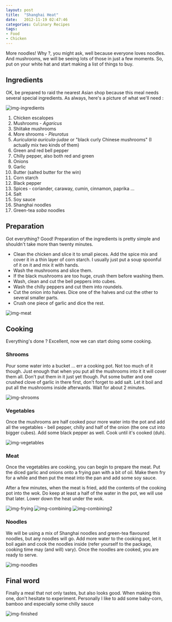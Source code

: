 ```yaml
---
layout: post
title:  "Shanghai Heat"
date:   2012-11-19 02:47:46
categories: Culinary Recipes
tags:
- Food
- Chicken
---
```


More noodles! Why ?, you might ask, well because everyone loves noodles. And
mushrooms, we will be seeing lots of those in just a few moments. So, put on
your white hat and start making a list of things to buy.

## Ingredients

OK, be prepared to raid the nearest Asian shop because this meal needs several
special ingredients. As always, here's a picture of what we'll need :

![img-ingredients]

 1. Chicken escalopes
 2. Mushrooms - *Agaricus*
 3. Shiitake mushrooms
 4. More shrooms - *Pleurotus*
 5. *Auricularia auricula-judae* or "black curly Chinese mushrooms" (I actually mix two kinds of them)
 6. Green and red bell pepper
 7. Chilly pepper, also both red and green
 8. Onions
 9. Garlic
 10. Butter (salted butter for the win)
 11. Corn starch
 12. Black pepper
 13. Spices - coriander, caraway, cumin, cinnamon, paprika ...
 14. Salt
 15. Soy sauce
 16. Shanghai noodles
 17. Green-tea *soba* noodles

## Preparation

Got everything? Good! Preparation of the ingredients is pretty simple and
shouldn't take more than twenty minutes.

 * Clean the chicken and slice it to small pieces. Add the spice mix and cover
 it in a thin layer of corn starch. I usually just put a soup spoonful of it on
 it and mix it with hands.
 * Wash the mushrooms and slice them.
 * If the black mushrooms are too huge, crush them before washing them.
 * Wash, clean and cut the bell peppers into cubes.
 * Wash the chilly peppers and cut them into roundels.
 * Cut the onion into halves. Dice one of the halves and cut the other to
 several smaller parts.
 * Crush one piece of garlic and dice the rest.

![img-meat]

## Cooking

Everything's done ? Excellent, now we can start doing some cooking.

### Shrooms

Pour some water into a bucket ... err a cooking pot. Not too much of it though.
Just enough that when you put all the mushrooms into it it will cover them all.
Don't put them in it just yet though. Put some butter and one crushed clove of
garlic in there first, don't forget to add salt. Let it boil and put all the
mushrooms inside afterwards. Wait for about 2 minutes.

![img-shrooms]

### Vegetables

Once the mushrooms are half cooked pour more water into the pot and add all the
vegetables - bell pepper, chilly and half of the onion (the one cut into bigger
cubes). Add some black pepper as well. Cook until it's cooked (duh).

![img-vegetables]

### Meat

Once the vegetables are cooking, you can begin to prepare the meat. Put the
diced garlic and onions onto a frying pan with a bit of oil. Make them fry for
a while and then put the meat into the pan and add some soy sauce.

After a few minutes, when the meat is fried, add the contents of the cooking
pot into the wok. Do keep at least a half of the water in the pot, we will use
that later. Lower down the heat under the wok.

![img-frying]
![img-combining]
![img-combining2]

### Noodles

We will be using a mix of Shanghai noodles and green-tea flavoured noodles, but
any noodles will go. Add more water to the cooking pot, let it boil again and
cook the noodles inside (refer yourself to the package, cooking time may (and
will) vary). Once the noodles are cooked, you are ready to serve.

![img-noodles]

## Final word

Finally a meal that not only tastes, but also looks good. When making this one,
don't hesitate to experiment. Personally I like to add some baby-corn, bamboo
and especially some chilly sauce

![img-finished]

 [img-ingredients]: /images/shanghai-heat/Ingredients.jpg "Ingredients"
 [img-meat]: /images/shanghai-heat/Meat.jpg "Meat"
 [img-shrooms]: /images/shanghai-heat/Shrooms.jpg "Shrooms"
 [img-vegetables]: /images/shanghai-heat/Vegetables.jpg "Vegetables"
 [img-frying]: /images/shanghai-heat/Frying.jpg "Frying"
 [img-combining]: /images/shanghai-heat/Combining.jpg "Combining"
 [img-combining2]: /images/shanghai-heat/Combining-2.jpg "Combining 2"
 [img-noodles]: /images/shanghai-heat/Noodles.jpg "Noodles"
 [img-finished]: /images/shanghai-heat/Shanghai-Heat.jpg "Shanghai Heat"
